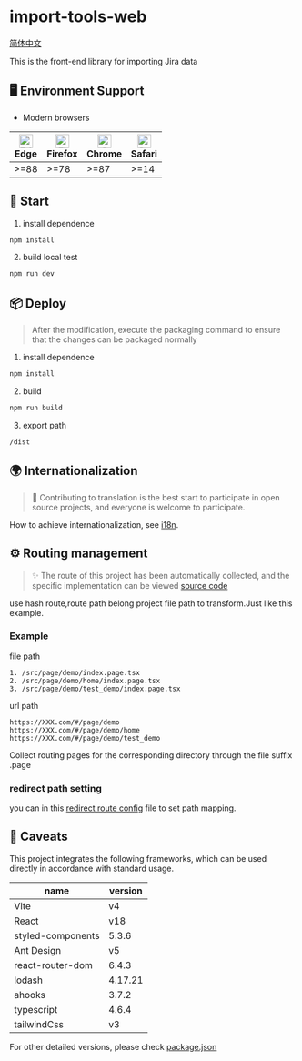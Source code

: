 # import-tools-web

[简体中文](./documents/zh-Hans/README.md)

This is the front-end library for importing Jira data

## 🖥 Environment Support

- Modern browsers

| [<img src="https://raw.githubusercontent.com/alrra/browser-logos/master/src/edge/edge_48x48.png" alt="Edge" width="24px" height="24px" />](http://godban.github.io/browsers-support-badges/)<br>Edge | [<img src="https://raw.githubusercontent.com/alrra/browser-logos/master/src/firefox/firefox_48x48.png" alt="Firefox" width="24px" height="24px" />](http://godban.github.io/browsers-support-badges/)<br>Firefox | [<img src="https://raw.githubusercontent.com/alrra/browser-logos/master/src/chrome/chrome_48x48.png" alt="Chrome" width="24px" height="24px" />](http://godban.github.io/browsers-support-badges/)<br>Chrome | [<img src="https://raw.githubusercontent.com/alrra/browser-logos/master/src/safari/safari_48x48.png" alt="Safari" width="24px" height="24px" />](http://godban.github.io/browsers-support-badges/)<br>Safari |
| --- | --- | --- | --- |
| >=88 | >=78 | >=87 | >=14 |

## 🚀 Start
1. install dependence
```bash
npm install
```
2. build local test
```bash
npm run dev
```

## 📦 Deploy
> After the modification, execute the packaging command to ensure that the changes can be packaged normally
1. install dependence
```bash
npm install
```
2. build
```bash
npm run build
```
3. export path
```
/dist
```

## 🌍 Internationalization
> 👏 Contributing to translation is the best start to participate in open source projects, and everyone is welcome to participate.

How to achieve internationalization, see [i18n]().

## ⚙️ Routing management
> ✨ The route of this project has been automatically collected, and the specific implementation can be viewed [source code](./src//router/index.tsx)

use hash route,route path belong project file path to transform.Just like this example.

### Example
file path
```
1. /src/page/demo/index.page.tsx
2. /src/page/demo/home/index.page.tsx
3. /src/page/demo/test_demo/index.page.tsx
```
url path
```
https://XXX.com/#/page/demo
https://XXX.com/#/page/demo/home
https://XXX.com/#/page/demo/test_demo
```
Collect routing pages for the corresponding directory through the file suffix .page

### redirect path setting
you can in this [redirect route config](./src//router/routes.ts) file to set path mapping.

## 🔔 Caveats
This project integrates the following frameworks, which can be used directly in accordance with standard usage.

| name | version |
| - | - |
| Vite | v4 |
| React | v18 |
| styled-components | 5.3.6 |
| Ant Design | v5 |
| react-router-dom | 6.4.3 |
| lodash | 4.17.21 |
| ahooks | 3.7.2 |
| typescript| 4.6.4 |
| tailwindCss | v3 |

For other detailed versions, please check [package.json](./package.json)
